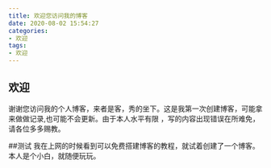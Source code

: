 ```yaml
---
title: 欢迎您访问我的博客
date: 2020-08-02 15:54:27
categories: 
- 欢迎
tags:
- 欢迎
---
```


## 欢迎
谢谢您访问我的个人博客，来者是客，秀的坐下。这是我第一次创建博客，可能拿来做做记录,也可能不会更新。由于本人水平有限 ，写的内容出现错误在所难免，请各位多多赐教。

##测试
我在上网的时候看到可以免费搭建博客的教程，就试着创建了一个博客。本人是个小白，就随便玩玩。
